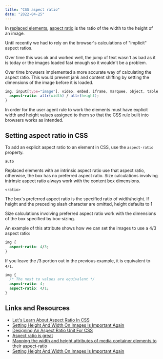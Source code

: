 ```yaml
---
title: "CSS aspect ratio"
date: "2022-04-25"
---
```


In [replaced elements](https://developer.mozilla.org/en-US/docs/Web/CSS/Replaced_element), [aspect ratio](https://en.wikipedia.org/wiki/Aspect_ratio_(image)) is the ratio of the width to the height of an image.

Until recently we had to rely on the browser's calculations of "implicit" aspect ratios.

Over time this was ok and worked well, the jump of text wasn't as bad as it is today or the images loaded fast enough so it wouldn't be a problem.

Over time browsers implemented a more accurate way of calculating the aspect ratio. This would prevent jank and content shifting by setting the dimensions of the image before it is loaded.

```css
img, input[type="image"], video, embed, iframe, marquee, object, table {
  aspect-ratio: attr(width) / attr(height);
}
```

In order for the user agent rule to work the elements must have explicit width and height values assigned to them so that the CSS rule built into browsers works as intended.

## Setting aspect ratio in CSS

To add an explicit aspect ratio to an element in CSS, use the `aspect-ratio` property.

`auto`

Replaced elements with an intrinsic aspect ratio use that aspect ratio, otherwise, the box has no preferred aspect ratio. Size calculations involving intrinsic aspect ratio always work with the content box dimensions.

`<ratio>`

The box's preferred aspect ratio is the specified ratio of width/height. If height and the preceding slash character are omitted, height defaults to 1

Size calculations involving preferred aspect ratio work with the dimensions of the box specified by box-sizing.

An example of this attribute shows how we can set the images to use a 4/3 aspect ratio:

```css
img {
  aspect-ratio: 4/3;
}
```

If you leave the /3 portion out in the previous example, it is equivalent to `4/1`.

```css
img {
  /* The next to values are equivalent */
  aspect-ratio: 4;
  aspect-ratio: 4/1;
}
```

## Links and Resources

- [Let's Learn About Aspect Ratio In CSS](https://ishadeed.com/article/css-aspect-ratio/)
- [Setting Height And Width On Images Is Important Again](https://www.smashingmagazine.com/2020/03/setting-height-width-images-important-again/)
- [Designing An Aspect Ratio Unit For CSS](https://www.smashingmagazine.com/2019/03/aspect-ratio-unit-css/)
- [Aspect ratio is great](https://css-irl.info/aspect-ratio-is-great/)
- [Mapping the width and height attributes of media container elements to their aspect-ratio](https://developer.mozilla.org/en-US/docs/Web/Media/images/aspect_ratio_mapping)
- [Setting Height And Width On Images Is Important Again](https://www.smashingmagazine.com/2020/03/setting-height-width-images-important-again/)
